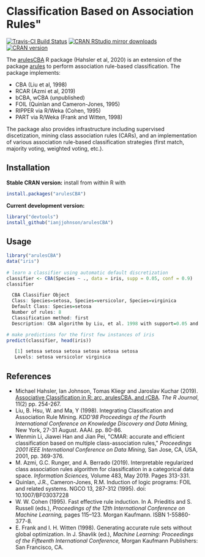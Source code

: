 # Classification Based on Association Rules"

[![Travis-CI Build Status](https://api.travis-ci.org/ianjjohnson/arulesCBA.svg?branch=master)](https://travis-ci.org/ianjjohnson/arulesCBA)
[![CRAN RStudio mirror downloads](https://cranlogs.r-pkg.org/badges/arulesCBA
)](https://cran.r-project.org/package=arulesCBA)
[![CRAN version](https://www.r-pkg.org/badges/version/arulesCBA)](https://cran.r-project.org/package=arulesCBA)

The [arulesCBA](https://cran.r-project.org/package=arulesCBA) R package (Hahsler et al, 2020) 
is an extension of the package [arules](https://cran.r-project.org/package=arules) to perform
association rule-based classification. The package implements:

* CBA (Liu et al, 1998)
* RCAR (Azmi et al, 2019)
* bCBA, wCBA (unpublished)
* FOIL (Quinlan and Cameron-Jones, 1995)
* RIPPER via R/Weka (Cohen, 1995)
* PART via R/Weka (Frank and Witten, 1998)

The package also provides infrastructure including supervised discetization, mining class association rules (CARs), and an implementation of various association rule-based classification strategies
(first match, majority voting, weighted voting, etc.).

## Installation

__Stable CRAN version:__ install from within R with
```R
install.packages("arulesCBA")
```
__Current development version:__ 
```R 
library("devtools")
install_github("ianjjohnson/arulesCBA")
```

## Usage

```R
library("arulesCBA")
data("iris")
 
# learn a classifier using automatic default discretization
classifier <- CBA(Species ~ ., data = iris, supp = 0.05, conf = 0.9)
classifier

  CBA Classifier Object
  Class: Species=setosa, Species=versicolor, Species=virginica
  Default Class: Species=setosa
  Number of rules: 8
  Classification method: first 
  Description: CBA algorithm by Liu, et al. 1998 with support=0.05 and confidence=0.9

# make predictions for the first few instances of iris
predict(classifier, head(iris))

   [1] setosa setosa setosa setosa setosa setosa
   Levels: setosa versicolor virginica
```

## References

* Michael Hahsler, Ian Johnson, Tomas Kliegr and Jaroslav Kuchar (2019). [Associative Classification in R: arc, arulesCBA, and rCBA](https://journal.r-project.org/archive/2019/RJ-2019-048/). _The R Journal_, 11(2) pp. 254-267.
* Liu, B. Hsu, W. and Ma, Y (1998). Integrating Classification and Association Rule Mining. _KDD'98 Proceedings of the Fourth International Conference on Knowledge Discovery and Data Mining,_ New York, 27-31 August. AAAI. pp. 80-86.
* Wenmin Li, Jiawei Han and Jian Pei, "CMAR: accurate and efficient classification based on multiple class-association rules," _Proceedings 2001 IEEE International Conference on Data Mining,_ San Jose, CA, USA, 2001, pp. 369-376.
* M. Azmi, G.C. Runger, and A. Berrado (2019). Interpretable regularized class association rules algorithm for classification in a categorical data space. _Information Sciences,_ Volume 483, May 2019. Pages 313-331.
* Quinlan, J.R., Cameron-Jones, R.M. Induction of logic programs: FOIL and related systems. NGCO 13, 287-312 (1995). doi: 10.1007/BF03037228
* W. W. Cohen (1995). Fast effective rule induction. In A. Prieditis and S. Russell (eds.), _Proceedings of the 12th International Conference on Machine Learning,_ pages 115–123. Morgan Kaufmann. ISBN 1-55860-377-8.
* E. Frank and I. H. Witten (1998). Generating accurate rule sets without global optimization. In J. Shavlik (ed.), _Machine Learning: Proceedings of the Fifteenth International Conference,_ Morgan Kaufmann Publishers: San Francisco, CA.
